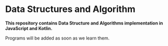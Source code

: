# Data Structures and Algorithm

**This repository contains Data Structure and Algorithms implementation in JavaScript and Kotlin.**

Programs will be added as soon as we learn them. 
